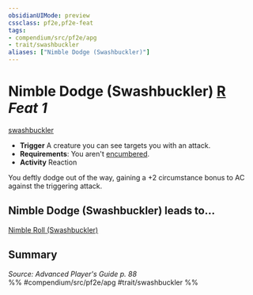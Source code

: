 ```yaml
---
obsidianUIMode: preview
cssclass: pf2e,pf2e-feat
tags:
- compendium/src/pf2e/apg
- trait/swashbuckler
aliases: ["Nimble Dodge (Swashbuckler)"]
---
```

# Nimble Dodge (Swashbuckler)  [R](../../Rules/core-rulebook/chapter-9-playing-the-game.md#Actions "Reaction") *Feat 1*  
[swashbuckler](../../Rules/traits/swashbuckler-apg.md)  

- **Trigger** A creature you can see targets you with an attack.
- **Requirements**: You aren't [encumbered](../../Rules/conditions.md#Encumbered).
- **Activity** Reaction

You deftly dodge out of the way, gaining a +2 circumstance bonus to AC against the triggering attack.

## Nimble Dodge (Swashbuckler) leads to...

[Nimble Roll (Swashbuckler)](nimble-roll-swashbuckler-apg.md)

## Summary

*Source: Advanced Player's Guide p. 88*  
%% #compendium/src/pf2e/apg #trait/swashbuckler %%